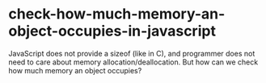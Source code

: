 # check-how-much-memory-an-object-occupies-in-javascript
JavaScript does not provide a sizeof (like in C), and programmer does not need to care about memory allocation/deallocation. But how can we check how much memory an object occupies?

